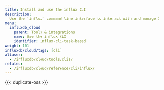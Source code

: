 ```yaml
---
title: Install and use the influx CLI
description:
  Use the `influx` command line interface to interact with and manage InfluxDB Cloud.
menu:
  influxdb_cloud:
    parent: Tools & integrations
    name: Use the influx CLI
    identifier: influx-cli-task-based
weight: 101
influxdb/cloud/tags: [cli]
aliases:
  - /influxdb/cloud/tools/clis/
related:
  - /influxdb/cloud/reference/cli/influx/
---
```


{{< duplicate-oss >}}
